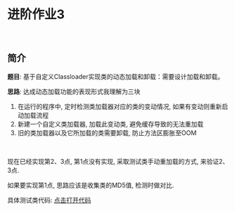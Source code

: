 # 进阶作业3

<br>

## 简介

**题目**: 基于自定义Classloader实现类的动态加载和卸载：需要设计加载和卸载。

**思路**: 达成动态加载功能的表现形式我理解为三块
1. 在运行的程序中, 定时检测类加载器对应的类的变动情况, 如果有变动则重新启动加载流程
2. 新建一个自定义类加载器, 加载此变动类, 避免缓存导致的无法重加载
3. 旧的类加载器以及它所加载的类需要卸载, 防止方法区膨胀至OOM

<br>

现在已经实现第2、3点, 第1点没有实现, 采取测试类手动重加载的方式, 来验证2、3点.
 
如果要实现第1点, 思路应该是收集类的MD5值, 检测时做对比.

具体测试类代码: [点击打开代码](https://github.com/Tureen/grow/tree/main/1_JVM/src/main/java/club/tulane/jvm/advanced/WorkTest3.java)